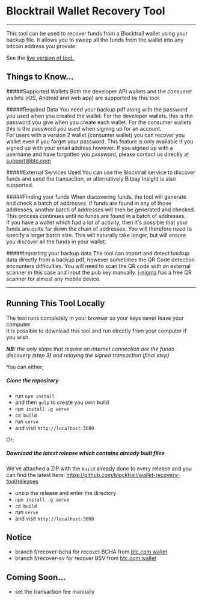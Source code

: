 # Blocktrail Wallet Recovery Tool
---------------------------------

This tool can be used to recover funds from a Blocktrail wallet using your backup file. It allows you to sweep all the funds from the wallet into any bitcoin address you provide.  

See the <a target="_blank" href="https://recovery.btc.com/">live version of tool.</a>

## Things to Know...
#####Supported Wallets
Both the developer API wallets and the consumer wallets (iOS, Android and web app) are supported by this tool.

#####Required Data
You need your backup pdf along with the password you used when you created the wallet. For the developer wallets, this is the password you give when you create each wallet. For the consumer wallets this is the password you used when signing up for an account.  
For users with a version 2 wallet (consumer wallet) you can recover you wallet even if you forget your password. This feature is only available if you signed up with your email address however. If you signed up with a username and have forgotten you password, please contact us directly at [support@btc.com](mailto:support@btc.com)

#####External Services Used
You can use the Blocktrail service to discover funds and send the transaction, or alternatively Bitpay Insight is also supported.

#####Finding your funds
When discovering funds, the tool will generate and check a batch of addresses. If funds are found in any of those addresses, another batch of addresses will then be generated and checked. This process continues until no funds are found in a batch of addresses.   
If you have a wallet which had a lot of activity, then it's possible that your funds are quite far down the chain of addresses. You will therefore need to specify a larger batch size. This will naturally take longer, but will ensure you discover all the funds in your wallet.

#####Importing your backup data
The tool can import and detect backup data directly from a backup pdf, however sometimes the QR Code detection encounters difficulties. You will need to scan the QR code with an external scanner in this case and input the pub key manually. [i-nigma](http://www.i-nigma.com/downloadi-nigmareader.html) has a free QR scanner for almost any mobile device. 
  
--------------------------------  
  
## Running This Tool Locally
The tool runs completely in your browser so your keys never leave your computer.  
It is possible to download this tool and run directly from your computer if you wish. 

***NB:*** *the only steps that require an internet connection are the funds discovery (step 3) and relaying the signed transaction (final step)*

You can either;

##### Clone the repository
 - run `npm install` 
 - and then `gulp` to create you own build 
 - `npm install -g serve`
 - `cd build` 
 - run `serve` 
 - and visit `http://localhost:3000`

Or;

##### Download the latest release which contains already built files 
We've attached a ZIP with the `build` already done to every release and you can find the latest here: https://github.com/blocktrail/wallet-recovery-tool/releases
 
 - unzip the release and enter the directory
 - `npm install -g serve`
 - `cd build` 
 - run `serve` 
 - and visit `http://localhost:3000`

## Notice
- branch f/recover-bcha for recover BCHA from [btc.com wallet](https://wallet.btc.com/#/setup/register)
- branch f/recover-sv for recover BSV from [btc.com wallet](https://wallet.btc.com/#/setup/register)
  
## Coming Soon...
- set the transaction fee manually
